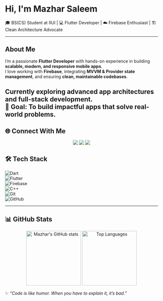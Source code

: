 #  Hi, I'm Mazhar Saleem  

🎓 BS(CS) Student at IIUI | 💻 Flutter Developer | ☁️ Firebase Enthusiast | 🏗 Clean Architecture Advocate  

---

## About Me  
I’m a passionate **Flutter Developer** with hands-on experience in building **scalable, modern, and responsive mobile apps**.  
I love working with **Firebase**, integrating **MVVM & Provider state management**, and ensuring **clean, maintainable codebases**.  

Currently exploring advanced **app architectures** and **full-stack development**.  
🎯 Goal: To build impactful apps that solve real-world problems.  
---

## 🌐 Connect With Me  

<p align="center">
  <a href="https://www.linkedin.com/" [target](https://www.linkedin.com/in/mazhar-saleem-b8b8932a4/)="_blank"><img src="https://img.shields.io/badge/LinkedIn-0077B5?style=for-the-badge&logo=linkedin&logoColor=white"/></a>
  <a href="https://twitter.com/" [target](https://x.com/mzhrdev)="_blank"><img src="https://img.shields.io/badge/Twitter-1DA1F2?style=for-the-badge&logo=twitter&logoColor=white"/></a>
  <a href="mailto:saleemmazhar348@gmail.com"><img src="https://img.shields.io/badge/Email-D14836?style=for-the-badge&logo=gmail&logoColor=white"/></a>
</p>


## 🛠️ Tech Stack  

![Dart](https://img.shields.io/badge/Dart-0175C2?style=for-the-badge&logo=dart&logoColor=white)  
![Flutter](https://img.shields.io/badge/Flutter-02569B?style=for-the-badge&logo=flutter&logoColor=white)  
![Firebase](https://img.shields.io/badge/Firebase-FFCA28?style=for-the-badge&logo=firebase&logoColor=black)  
![C++](https://img.shields.io/badge/C++-00599C?style=for-the-badge&logo=cplusplus&logoColor=white)  
![Git](https://img.shields.io/badge/Git-F05032?style=for-the-badge&logo=git&logoColor=white)  
![GitHub](https://img.shields.io/badge/GitHub-181717?style=for-the-badge&logo=github&logoColor=white)  

---

## 📊 GitHub Stats  

<p align="center">
  <img src="https://github-readme-stats.vercel.app/api?username=mzhrdev&show_icons=true&theme=onedark" alt="Mazhar's GitHub stats" height="180px"/>
  <img src="https://github-readme-stats.vercel.app/api/top-langs/?username=mzhrdev&layout=compact&theme=onedark" alt="Top Languages" height="180px"/>
</p>



✨ *“Code is like humor. When you have to explain it, it’s bad.”*  
